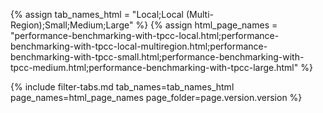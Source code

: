 {% assign tab_names_html = "Local;Local (Multi-Region);Small;Medium;Large" %}
{% assign html_page_names = "performance-benchmarking-with-tpcc-local.html;performance-benchmarking-with-tpcc-local-multiregion.html;performance-benchmarking-with-tpcc-small.html;performance-benchmarking-with-tpcc-medium.html;performance-benchmarking-with-tpcc-large.html" %}

{% include filter-tabs.md tab_names=tab_names_html page_names=html_page_names page_folder=page.version.version %}
